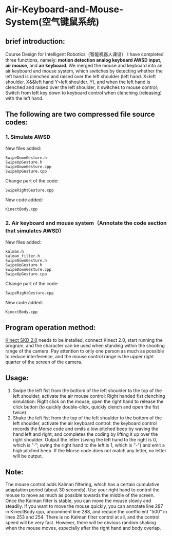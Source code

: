 # Air-Keyboard-and-Mouse-System(空气键鼠系统)


## **brief introduction**:
Course Design for Intelligent Robotics（智能机器人课设）
I have completed three functions, namely: **motion detection analog keyboard AWSD input**, **air mouse**, and **air keyboard**. We merged the mouse and keyboard into an air keyboard and mouse system, which switches by detecting whether the left hand is clenched and raised over the left shoulder (left hand. X<left shoulder. X&&left hand Y>left shoulder. Y), and when the left hand is clenched and raised over the left shoulder, it switches to mouse control; Switch from left key down to keyboard control when clenching (releasing) with the left hand.

## The following are two compressed file source codes:
### 1. Simulate AWSD
New files added:

    SwipeDownGesture.h
    SwipeUpGesture.h
    SwipeDownGesture.cpp
    SwipeUpGesture.cpp

Change part of the code:

    SwipeRightGesture.cpp

New code added:

    KinectBody.cpp

### 2. Air keyboard and mouse system（Annotate the code section that simulates AWSD）
New files added:

    kalman.h
    kalman_filter.h
    SwipeDownGesture.h
    SwipeUpGesture.h
    SwipeDownGesture.cpp
    SwipeUpGesture.cpp

Change part of the code:

    SwipeRightGesture.cpp

New code added:

    KinectBody.cpp

## **Program operation method**: 
[Kinect SKD 2.0](https://www.microsoft.com/en-us/download/details.aspx?id=44561) needs to be installed, connect Kinect 2.0, start running the program, and the character can be used when standing within the shooting range of the camera. Pay attention to only one person as much as possible to reduce interference, and the mouse control range is the upper right quarter of the screen of the camera.

## **Usage**:
1. Swipe the left fist from the bottom of the left shoulder to the top of the left shoulder, activate the air mouse control: Right handed fist clenching simulation: Right click on the mouse, open the right hand to release the click button (to quickly double-click, quickly clench and open the fist twice)
2. Shake the left fist from the top of the left shoulder to the bottom of the left shoulder, activate the air keyboard control: the keyboard control records the Morse code and emits a low pitched beep by waving the hand left and right, and completes the coding by lifting it up over the right shoulder. Output the letter (swing the left hand to the right is 0, which is "·"; swing the right hand to the left is 1, which is "-") and emit a high pitched beep. If the Morse code does not match any letter, no letter will be output.

## **Note**: 
The mouse control adds Kalman filtering, which has a certain cumulative adaptation period (about 30 seconds). Use your right hand to control the mouse to move as much as possible towards the middle of the screen. Once the Kalman filter is stable, you can move the mouse slowly and steadily.
If you want to move the mouse quickly, you can annotate line 287 in KinectBody.cpp, uncomment line 288, and reduce the coefficient "500" in lines 253 and 254. There is no Kalman filter control at all, and the control speed will be very fast. However, there will be obvious random shaking when the mouse moves, especially after the right hand and body overlap.
